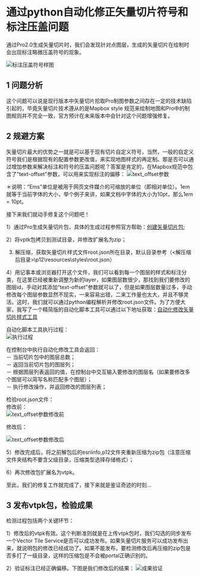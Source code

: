# 通过python自动化修正矢量切片符号和标注压盖问题 #


通过Pro2.0生成矢量切片时，我们会发现针对点图层，生成的矢量切片在绘制时会出现标注略微压盖符号的现象。  

![标注压盖符号样图](https://raw.githubusercontent.com/serverteamCN/TechnicalArticles/master/pictures/通过python自动化修正矢量切片符号和标注压盖问题01.png)

## 1 问题分析  

这个问题可以说是现行版本中矢量切片拾取Pro制图参数之间存在一定的技术缺陷引起的，毕竟矢量切片技术遵从的是Mapbox style 规范来绘制地图和Pro中的制图规则并不完全一致，官方预计在未来版本中会针对这个问题增强修复。

## 2 规避方案   

矢量切片最大的优势之一就是可以基于现有切片自定义符号，当然，一般的自定义符号我们是根据现有的配置参数更改值，来实现地图样式的再定制。那是否可以通过增加参数来解决标注和符号的压盖问题呢？答案是肯定的，在Mapbox规范中包含了"text-offset"参数，可以用来实现标注的偏移：
![text_offset参数](https://raw.githubusercontent.com/serverteamCN/TechnicalArticles/master/pictures/通过python自动化修正矢量切片符号和标注压盖问题02.png)

＊说明：“Ems”单位是被用于网页文件媒介的可缩放的单位（即相对单位）。1em就等于当前字体的大小，举个例子来讲，如果文档中字体的大小为10pt，那么1em = 10pt。

接下来我们就动手修复这个问题吧！

1）通过Pro生成矢量切片包，具体的生成过程参照官方帮助：[创建矢量切片包](http://pro.arcgis.com/en/pro-app/tool-reference/data-management/create-vector-tile-package.htm);

2）将vptk包拷贝到测试目录，并修改扩展名为zip；

3) 解压缩，获取矢量切片样式文件root.json所在目录，默认目录参考（<解压缩后目录>\p12\resources\styles\root.json）  

4）用记事本或浏览器打开这个文件，我们可以看到每一个图层的样式和标注分类，在这里已经被重新调整为新的layer，如果图层数很少，那找到我们要修改的图层id，手动对其添加“text-offset”参数就可以了，但是如果图层数量过多，手动修改每个图层参数显然不现实，一来容易出错，二来工作量也太大，并且不够灵活。这时，我们就可以通过python编程解析并修改root.json文件。为了方便大家，我写了一个精简版的自动化脚本工具可以通过以下地址获取：[自动化修改矢量切片样式工具](https://github.com/makeling/VTPKPythonTools/blob/master/repairtextoffsettool.py) 

自动化脚本工具执行过程：  
![执行过程](https://raw.githubusercontent.com/serverteamCN/TechnicalArticles/master/pictures/通过python自动化修正矢量切片符号和标注压盖问题06.png)   

在控制台中执行自动化修改工具会返回：  
－ 当前切片包中的图层总数；  
－ 返回当前切片包的图层列；   
－ 根据图层列表返回的值，在控制台中交互输入要修改的图层名（如果要修改多个图层可以简写名称匹配多个图层）；  
－ 执行修改操作，并返回修改的图层列表； 

检验root.json文件：  
修改前：  
![text_offset参数修改前](https://raw.githubusercontent.com/serverteamCN/TechnicalArticles/master/pictures/通过python自动化修正矢量切片符号和标注压盖问题03.png) 

修改后：  

![text_offset参数修改后](https://raw.githubusercontent.com/serverteamCN/TechnicalArticles/master/pictures/通过python自动化修正矢量切片符号和标注压盖问题04.png)

5）修改完成后，将之前解包后的esriinfo,p12文件夹重新压缩为zip包（注意压缩文件夹结构不要含父级目录，压缩类型选择存储格式）；  

6）再次修改包扩展名为vtpk。  

至此，我们的修复工作就完成了，接下来就是鉴证奇迹的时刻...

## 3 发布vtpk包，检验成果  
 

检测过程包括两个关键环节：  

1）修改后的vtpk有效。这个判断准则就是在上传vtpk包时，我们勾选的同步发布一个Vector Tile Service是否可以成功发布。如果矢量切片服务可以成功发布出来，就说明包的修改已经成功了。如果不能发布，要检测修改后再压缩的zip包是否多打了一级目录，这样的压缩包是不会被portal正确识别的。  

2）验证标注已经正确偏移。下图是我们修改后的结果：
![成果验证](https://raw.githubusercontent.com/serverteamCN/TechnicalArticles/master/pictures/通过python自动化修正矢量切片符号和标注压盖问题05.png)





